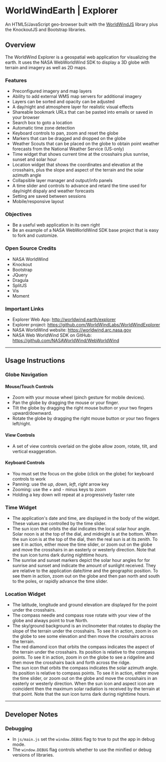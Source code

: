 # WorldWindEarth | Explorer
An HTML5/JavaScript geo-browser built with the [WorldWindJS](https://emxsys.github.io/worldwindjs) library plus the KnockoutJS and Bootstrap libraries.

## Overview
The WorldWind Explorer is a geospatial web application for visualizing the earth. 
It uses the NASA WebWorldWind SDK to display a 3D globe with terrain and imagery 
as well as 2D maps. 

### Features

- Preconfigured imagery and map layers
- Ability to add external WMS map servers for additional imagery
- Layers can be sorted and opacity can be adjusted
- A day/night and atmosphere layer for realistic visual effects
- Shareable bookmark URLs that can be pasted into emails or saved in your browser
- Search box to goto a location 
- Automatic time zone detection
- Keyboard controls to pan, zoom and reset the globe
- Markers that can be dragged and dropped on the globe
- Weather Scouts that can be placed on the globe to obtain point weather forecasts from the National Weather Service (US-only)
- Time widget that shows current time at the crosshairs plus sunrise, sunset and solar hour
- Location widget that shows the coordinates and elevation at the crosshairs, plus the slope and aspect of the terrain and the solar azimuth angle
- Collapsible layer manager and output/info panels
- A time slider and controls to advance and retard the time used for day/night dispaly and weather forecasts 
- Setting are saved between sessions
- Mobile/responsive layout

### Objectives
- Be a useful web application in its own right
- Be an example of a NASA WebWorldWind SDK base project that is easy to fork and customize.

### Open Source Credits
- NASA WorldWind
- Knockout
- Bootstrap
- JQuery
- Dragula
- SplitJS
- Vis
- Moment

### Important Links
- Explorer Web App: http://worldwind.earth/explorer
- Explorer project: https://github.com/WorldWindLabs/WorldWindExplorer
- NASA WorldWind website: https://worldwind.arc.nasa.gov
- NASA Web WorldWind SDK on GitHub: https://github.com/NASAWorldWind/WebWorldWind

---

## Usage Instructions

### Globe Navigation

#### Mouse/Touch Controls
- Zoom with your mouse wheel (pinch gesture for mobile devices).
- Pan the globe by dragging the mouse or your finger. 
- Tilt the globe by dragging the right mouse button or your two fingers upward/downward.
- Rotate the globe by dragging the right mouse button or your two fingers left/right.

#### View Controls
- A set of view controls overlaid on the globe allow zoom, rotate, tilt, and vertical exaggeration.

#### Keyboard Controls
- You must set the focus on the globe (click on the globe) for keyboard controls to work
- Panning: use the _up_, _down_, _left_, _right_ arrow key
- Zooming: use the _+_ and _-_ minus keys to zoom
- Holding a key down will repeat at a progressively faster rate
 
### Time Widget
- The application's date and time, are displayed in the body of the widget. These values are controlled by the time slider.
- The sun icon that orbits the dial indicates the local solar hour angle. Solar noon is at the top of the dial, and midnight is at the bottom. When the sun icon is at the top of the dial, then the real sun is at its zenith. To see it in action, either move the time slider, or zoom out on the globe and move the crosshairs in an easterly or westerly direction. Note that the sun icon turns dark during nighttime hours.
- The sunrise and sunset markers depict the solar hour angles for for sunrise and sunset and indicate the amount of sunlight received. They are relative to the application date/time and the geographic position. To see them in action, zoom out on the globe and then pan north and south to the poles, or rapidly advance the time slider.

### Location Widget
- The latitude, longitude and ground elevation are displayed for the point under the crosshairs.
- The compass needle and compass rose rotate with your view of the globe and always point to true North.
- The sky/ground background is an inclinometer that rotates to display the slope of the terrain under the crosshairs. To see it in action, zoom in on the globe to see some elevation and then move the crosshairs across the terrain.
- The red diamond icon that orbits the compass indicates the aspect of the terrain under the crosshairs. Its position is relative to the compass points. To see it in action, zoom in on the globe to see a ridgeline and then move the crosshairs back and forth across the ridge.
- The sun icon that orbits the compass indicates the solar azimuth angle. Its position is relative to compass points. To see it in action, either move the time slider, or zoom out on the globe and move the crosshairs in an easterly or westerly direction. When the sun icon and aspect icon are coincident then the maximum solar radiation is received by the terrain at that point. Note that the sun icon turns dark during nighttime hours.

---

## Developer Notes

### Debugging
- In `js/main.js` set the `window.DEBUG` flag to true to put the app in debug mode.
- The `window.DEBUG` flag controls whether to use the minified or debug versions of libraries.
